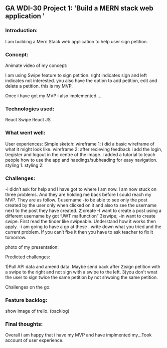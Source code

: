 ## GA WDI-30 Project 1: 'Build a MERN stack web application '



### Introduction:

I am building a Mern Stack web application to help user sign petition.

### Concept:

Animate video of my concept:

I am using Swipe feature to sign petition. right indicates sign and left indicates not interested. you also have the option to add petition, edit and delete a petition. this is my MVP.

Once i have got my MVP i also implemented.....

### Technologies used:

React Swipe
React JS

### What went well:

User experiences:
Simple sketch:
wireframe 1: i did a basic wireframe of what it might look like.
wireframe 2: after recieving feedback i add the login, tregister and logout in the centre of the image. i added a tutorial to teach people how to use the app and haedings/subheading for easy navigation.
styling 1:
styling 2:

### Challenges:


-i didn’t ask for help and I have got to where I am now. I am now stuck on three problems. And they are holding me back before I could reach my MVP. They are as follow. 1)username-to be able to see only the post created by the user only when clicked on it and also to see the username next to the post they have created. 2)create -I want to create a post using a different username by got “JWT malfunction”3)swipe; -in want to create swipe. First read the tinder like swipeable. Understand how it works then apply. -i am going to have a go at these . write down what you tried and the current problem. If you can’t fixe it then you have to ask teacher to fix it tomorrow. 

photo of my presentation:

Predicted challenges:

1)Pull API data and amend data. Maybe send back after
2)sign petition with a swipe to the right and not sign with a swipe to the left.
3)you don't wnat the user to sign twice the same petition by not shwoing the same petition.

Challenges on the go:

### Feature backlog:

show image of trello. (backlog)

### Final thoughts:

Overall i am happy that i have my MVP and have implmented my...Took account of user experience.
